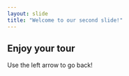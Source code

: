 ```yaml
---
layout: slide
title: "Welcome to our second slide!"
---
```

## Enjoy your tour
Use the left arrow to go back!
